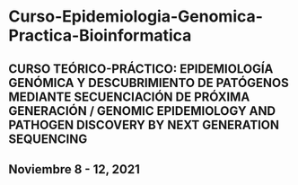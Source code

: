 # Curso-Epidemiologia-Genomica-Practica-Bioinformatica

## **CURSO TEÓRICO-PRÁCTICO: EPIDEMIOLOGÍA GENÓMICA Y DESCUBRIMIENTO DE PATÓGENOS MEDIANTE SECUENCIACIÓN DE PRÓXIMA GENERACIÓN / GENOMIC EPIDEMIOLOGY AND PATHOGEN DISCOVERY BY NEXT GENERATION SEQUENCING**

## Noviembre 8 - 12, 2021
